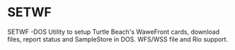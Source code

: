 # SETWF
SETWF -DOS Utility to setup Turtle Beach's WaweFront cards, download files, report status and SampleStore in DOS. WFS/WSS file and Rio support.
